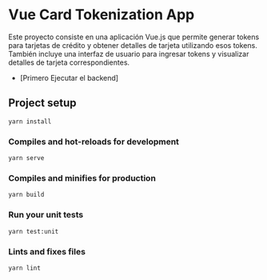 # Vue Card Tokenization App

Este proyecto consiste en una aplicación Vue.js que permite generar tokens para tarjetas de crédito y obtener detalles de tarjeta utilizando esos tokens. También incluye una interfaz de usuario para ingresar tokens y visualizar detalles de tarjeta correspondientes.
- [Primero Ejecutar el backend]
## Project setup
```
yarn install
```

### Compiles and hot-reloads for development
```
yarn serve
```

### Compiles and minifies for production
```
yarn build
```

### Run your unit tests
```
yarn test:unit
```

### Lints and fixes files
```
yarn lint
```

